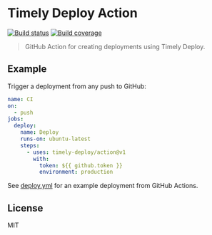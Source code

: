 # Timely Deploy Action

[![Build status][build-image]][build-url]
[![Build coverage][coverage-image]][coverage-url]

> GitHub Action for creating deployments using Timely Deploy.

## Example

Trigger a deployment from any push to GitHub:

```yaml
name: CI
on:
  - push
jobs:
  deploy:
    name: Deploy
    runs-on: ubuntu-latest
    steps:
      - uses: timely-deploy/action@v1
        with:
          token: ${{ github.token }}
          environment: production
```

See [deploy.yml](.github/workflows/deploy.yml) for an example deployment from GitHub Actions.

## License

MIT

[build-image]: https://img.shields.io/github/workflow/status/timely-deploy/action/CI/main
[build-url]: https://github.com/timely-deploy/action/actions/workflows/ci.yml?query=branch%3Amain
[coverage-image]: https://img.shields.io/codecov/c/gh/timely-deploy/action
[coverage-url]: https://codecov.io/gh/timely-deploy/action
